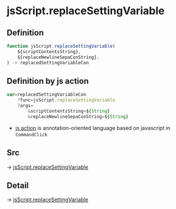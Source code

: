 # jsScript.replaceSettingVariable

## Definition

```js.js
function jsScript.replaceSettingVariable(
	${scriptContentsString},
	${replaceNewlineSepaConString},
) -> replacedSettingVariableCon
```


## Definition by js action

```js.js
var=replacedSettingVariableCon
	?func=jsScript.replaceSettingVariable
	?args=
		&scriptContentsString=${String}
		&replaceNewlineSepaConString=${String}
```

- [js action](#) is annotation-oriented language based on javascript in `CommandClick`



## Src

-> [jsScript.replaceSettingVariable](https://github.com/puutaro/CommandClick/blob/master/app/src/main/java/com/puutaro/commandclick/fragment_lib/terminal_fragment/js_interface/edit/JsScript.kt#L170)

## Detail

-> [jsScript.replaceSettingVariable](https://github.com/puutaro/CommandClick/blob/master/md/developer/js_interface/details/edit/JsScript/replaceSettingVariable.md)
